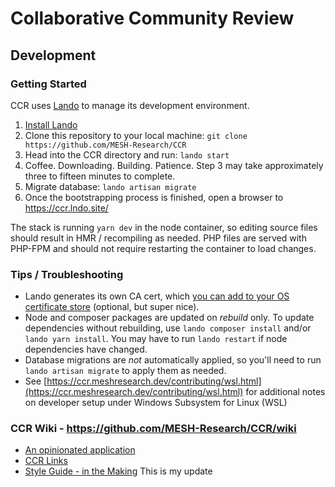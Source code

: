 # Collaborative Community Review

## Development

### Getting Started

CCR uses [Lando](https://lando.dev) to manage its development environment.

1. [Install Lando](https://docs.lando.dev/basics/installation.html)
2. Clone this repository to your local machine: `git clone https://github.com/MESH-Research/CCR`
3. Head into the CCR directory and run: `lando start`
4. Coffee. Downloading. Building. Patience. Step 3 may take approximately three to fifteen minutes to complete.
5. Migrate database: `lando artisan migrate`
6. Once the bootstrapping process is finished, open a browser to <https://ccr.lndo.site/>

The stack is running `yarn dev` in the node container, so editing source files should result in HMR / recompiling as needed.  PHP files are served with PHP-FPM and should not require restarting the container to load changes.

### Tips / Troubleshooting

* Lando generates its own CA cert, which [you can add to your OS certificate store](https://docs.lando.dev/config/security.html#trusting-the-ca) (optional, but super nice).
* Node and composer packages are updated on *rebuild* only.  To update dependencies without rebuilding, use `lando composer install` and/or `lando yarn install`. You may have to run `lando restart` if node dependencies have changed.
* Database migrations are *not* automatically applied, so you'll need to run `lando artisan migrate` to apply them as needed.
* See [https://ccr.meshresearch.dev/contributing/wsl.html](https://ccr.meshresearch.dev/contributing/wsl.html) for additional notes on
  developer setup under Windows Subsystem for Linux (WSL)

### CCR Wiki - <https://github.com/MESH-Research/CCR/wiki>

* [An opinionated application](https://github.com/MESH-Research/CCR/wiki/An-Opinionated-Application)
* [CCR Links](https://github.com/MESH-Research/CCR/wiki/CCR-Links)
* [Style Guide - in the Making](https://github.com/MESH-Research/CCR/wiki/Style-Guide---in-the-making) This is my update
